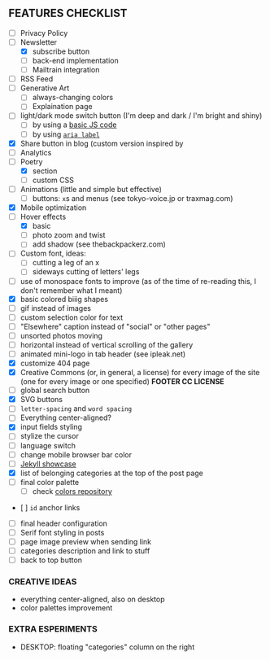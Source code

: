 ## FEATURES CHECKLIST

- [ ] Privacy Policy
- [ ] Newsletter
	- [x] subscribe button
	- [ ] back-end implementation
	- [ ] Mailtrain integration
- [ ] RSS Feed
- [ ] Generative Art
	- [ ] always-changing colors
	- [ ] Explaination page
- [ ] light/dark mode switch button (I'm deep and dark / I'm bright and shiny)
	- [ ] by using a [basic JS code](https://www.w3schools.com/howto/tryit.asp?filename=tryhow_js_toggle_dark_mode)
	- [ ] by using [`aria label`](https://developer.mozilla.org/en-US/docs/Web/Accessibility/ARIA/ARIA_Techniques/Using_the_aria-label_attribute)
- [x] Share button in blog (custom version inspired by 
- [ ] Analytics
- [ ] Poetry
	- [x] section
	- [ ] custom CSS
- [ ] Animations (little and simple but effective)
	- [ ] buttons: `x`s and menus (see tokyo-voice.jp or traxmag.com)
- [x] Mobile optimization
- [ ] Hover effects
	- [x] basic
	- [ ] photo zoom and twist
	- [ ] add shadow (see thebackpackerz.com)
- [ ] Custom font, ideas:
	- [ ] cutting a leg of an x
	- [ ] sideways cutting of letters' legs
- [ ] use of monospace fonts to improve (as of the time of re-reading this, I don't remember what I meant)
- [x] basic colored biiig shapes
- [ ] gif instead of images 
- [ ] custom selection color for text
- [ ] "Elsewhere" caption instead of "social" or "other pages"
- [ ] unsorted photos moving
- [ ] horizontal instead of vertical scrolling of the gallery
- [ ] animated mini-logo in tab header (see ipleak.net)
- [x] customize 404 page
- [x] Creative Commons (or, in general, a license) for every image of the site (one for every image or one specified) **FOOTER CC LICENSE**
- [ ] global search button
- [x] SVG buttons
- [ ] `letter-spacing` and `word spacing`
- [ ] Everything center-aligned?
- [x] input fields styling
- [ ] stylize the cursor
- [ ] language switch
- [ ] change mobile browser bar color
- [ ] [Jekyll showcase](https://github.com/planetjekyll/showcase)
- [x] list of belonging categories at the top of the post page
- [ ] final color palette
	- [ ] check [colors repository](https.//github.com/xplosionmind/colors)
- [ ] `id` anchor links
- [ ] final header configuration
- [ ] Serif font styling in posts
- [ ] page image preview when sending link
- [ ] categories description and link to stuff
- [ ] back to top button

### CREATIVE IDEAS

- everything center-aligned, also on desktop
- color palettes improvement

### EXTRA ESPERIMENTS

- DESKTOP: floating "categories" column on the right
